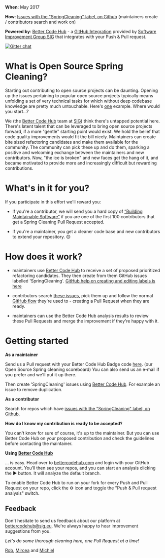 **When**: May 2017

**How**: [Issues with the "SpringCleaning" label, on Github](https://github.com/issues?utf8=✓&q=is%3Aopen+label%3Aspringcleaning) (maintainers create / contributors search and work on)

**Powered by**: [Better Code Hub](https://bettercodehub.com) - a [GitHub Integration](https://github.com/integrations/better-code-hub) provided by [Software Improvement Group SIG](https://www.sig.eu) that integrates with your Push & Pull request.

[![Gitter chat](https://badges.gitter.im/gitterHQ/gitter.png)](https://gitter.im/OpenSourceSpringCleaning/Lobby)

# What is Open Source Spring Cleaning?

Starting out contributing to open source projects can be daunting. Opening up the issues pertaining to popular open source projects typically means unfolding a set of very technical tasks for which without deep codebase knowledge are pretty much untouchable. Here's [one](https://github.com/ReactiveX/RxJava/issues) example. Where would you start...? 

We (the [Better Code Hub](https://bettercodehub.com) team at [SIG](https://www.sig.eu)) think there's untapped potential here. There's latent talent that can be leveraged to bring open source projects forward, if a more "gentle" starting point would exist. We hold the belief that code quality improvements would fit the bill nicely. Maintainers can create bite sized refactoring candidates and make them available for the community. The community can pick these up and do them, sparking a positive and welcoming exchange between the maintainers and new contributors. Now, "the ice is broken" and new faces get the hang of it, and became motivated to provide more and increasingly difficult but rewarding contributions. 

# What's in it for you? 

If you participate in this effort we'll reward you: 

* If you're a contributor, we will send you a hard copy of [“Building Maintainable Software”](http://shop.oreilly.com/product/0636920049159.do) if you are one of the first 100 contributors that get a Spring Cleaning Pull Request accepted.

* If you're a maintainer, you get a cleaner code base and new contributors to extend your repository. 😊 

# How does it work?

* maintainers use [Better Code Hub](https://bettercodehub.com) to receive a set of proposed prioritized refactoring candidates. They then create from them GitHub issues labelled 'SpringCleaning'. [GitHub help on creating and editing labels is here](https://help.github.com/articles/creating-and-editing-labels-for-issues-and-pull-requests/)

* contributors search [these issues](https://github.com/issues?utf8=✓&q=is%3Aopen+label%3Aspringcleaning), pick them up and follow the normal [GitHub flow](https://guides.github.com/introduction/flow/) they're used to - creating a Pull Request when they are ready.

* maintainers can use the Better Code Hub analysis results to review these Pull Requests and merge the improvement if they're happy with it. 

# Getting started 

**As a maintainer**

Send us a Pull request with your Better Code Hub Badge code [here](https://github.com/OpenSourceSpringCleaning/OpenSourceSpringCleaning.github.io/blob/master/SpringCleaningScoreBoard.md). (our Open Source Spring cleaning scoreboard) You can also send us an e-mail if you prefer and we'll put it up there. 

Then create 'SpringCleaning' issues using [Better Code Hub](https://bettercodehub.com). For example an issue to remove duplication. 

**As a contributor**

Search for repos which have [issues with the "SpringCleaning" label, on Github](https://github.com/issues?utf8=✓&q=is%3Aopen+label%3Aspringcleaning). 

**How do I know my contribution is ready to be accepted?**

You can't know for sure of course, it's up to the maintainer. But you can use Better Code Hub on your proposed contribution and check the guidelines before contacting the maintainer. 

**Using [Better Code Hub](https://bettercodehub.com)**

... is easy. Head over to [bettercodehub.com](https://bettercodehub.com) and login with your GitHub account. You'll then see your repos, and you can start an analysis clicking the ▶️ button. It will analyze the default branch. 

To enable Better Code Hub to run on your fork for every Push and Pull Request on your repo, click the ⚙ icon and toggle the "Push & Pull request analysis" switch.

## Feedback 

Don't hesitate to send us feedback about our platform at bettercodehub@sig.eu. We're always happy to hear improvement suggestions from you.  

*Let's do some thorough cleaning here, one Pull Request at a time!*

[Rob](https://github.com/robvanderleek), [Mircea](https://github.com/mcadariu) and [Michiel](https://github.com/michielcuijpers)
